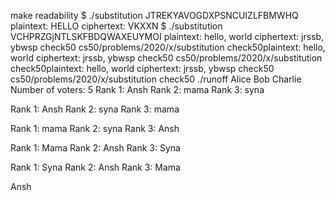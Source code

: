 make readability
$ ./substitution JTREKYAVOGDXPSNCUIZLFBMWHQ
plaintext:  HELLO
ciphertext: VKXXN
$ ./substitution VCHPRZGjNTLSKFBDQWAXEUYMOI
plaintext:  hello, world
ciphertext: jrssb, ybwsp
check50 cs50/problems/2020/x/substitution
check50plaintext:  hello, world
ciphertext: jrssb, ybwsp
check50 cs50/problems/2020/x/substitution
check50plaintext:  hello, world
ciphertext: jrssb, ybwsp
check50 cs50/problems/2020/x/substitution
check50
./runoff Alice Bob Charlie
Number of voters: 5
Rank 1: Ansh
Rank 2: mama
Rank 3: syna

Rank 1: Ansh
Rank 2: syna
Rank 3: mama

Rank 1: mama
Rank 2: syna
Rank 3: Ansh

Rank 1: Mama
Rank 2: Ansh
Rank 3: Syna

Rank 1: Syna
Rank 2: Ansh
Rank 3: Mama

Ansh
